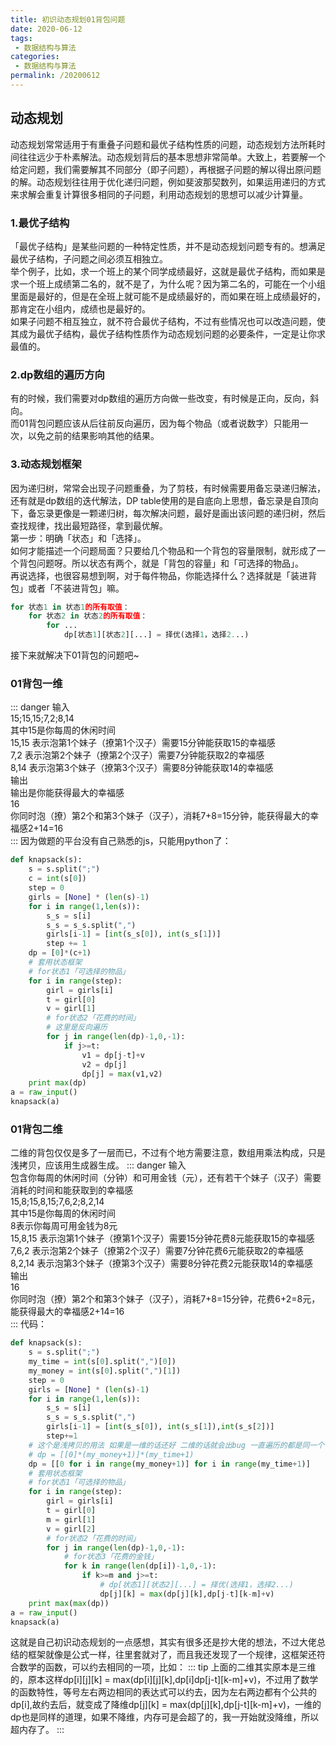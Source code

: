 ```yaml
---
title: 初识动态规划01背包问题
date: 2020-06-12
tags:
 - 数据结构与算法
categories:
 - 数据结构与算法
permalink: /20200612
---
```


## 动态规划
动态规划常常适用于有重叠子问题和最优子结构性质的问题，动态规划方法所耗时间往往远少于朴素解法。动态规划背后的基本思想非常简单。大致上，若要解一个给定问题，我们需要解其不同部分（即子问题），再根据子问题的解以得出原问题的解。动态规划往往用于优化递归问题，例如斐波那契数列，如果运用递归的方式来求解会重复计算很多相同的子问题，利用动态规划的思想可以减少计算量。

### 1.最优子结构
「最优子结构」是某些问题的一种特定性质，并不是动态规划问题专有的。想满足最优子结构，子问题之间必须互相独立。</br>
举个例子，比如，求一个班上的某个同学成绩最好，这就是最优子结构，而如果是求一个班上成绩第二名的，就不是了，为什么呢？因为第二名的，可能在一个小组里面是最好的，但是在全班上就可能不是成绩最好的，而如果在班上成绩最好的，那肯定在小组内，成绩也是最好的。</br>
如果子问题不相互独立，就不符合最优子结构，不过有些情况也可以改造问题，使其成为最优子结构，最优子结构性质作为动态规划问题的必要条件，一定是让你求最值的。

### 2.dp数组的遍历方向
有的时候，我们需要对dp数组的遍历方向做一些改变，有时候是正向，反向，斜向。</br>
而01背包问题应该从后往前反向遍历，因为每个物品（或者说数字）只能用一次，以免之前的结果影响其他的结果。

### 3.动态规划框架
因为递归树，常常会出现子问题重叠，为了剪枝，有时候需要用备忘录递归解法，还有就是dp数组的迭代解法，DP table使用的是自底向上思想，备忘录是自顶向下，备忘录更像是一颗递归树，每次解决问题，最好是画出该问题的递归树，然后查找规律，找出最短路径，拿到最优解。</br>
第一步：明确「状态」和「选择」。</br>
如何才能描述一个问题局面？只要给几个物品和一个背包的容量限制，就形成了一个背包问题呀。所以状态有两个，就是「背包的容量」和「可选择的物品」。</br>
再说选择，也很容易想到啊，对于每件物品，你能选择什么？选择就是「装进背包」或者「不装进背包」嘛。

```python
for 状态1 in 状态1的所有取值：
    for 状态2 in 状态2的所有取值：
        for ...
            dp[状态1][状态2][...] = 择优(选择1，选择2...)
```
接下来就解决下01背包的问题吧~

### 01背包一维
::: danger
输入</br>
15;15,15;7,2;8,14</br>
其中15是你每周的休闲时间</br>
15,15 表示泡第1个妹子（撩第1个汉子）需要15分钟能获取15的幸福感</br>
7,2 表示泡第2个妹子（撩第2个汉子）需要7分钟能获取2的幸福感</br>
8,14 表示泡第3个妹子（撩第3个汉子）需要8分钟能获取14的幸福感</br>
输出</br>
输出是你能获得最大的幸福感</br>
16</br>
你同时泡（撩）第2个和第3个妹子（汉子），消耗7+8=15分钟，能获得最大的幸福感2+14=16</br>
:::
因为做题的平台没有自己熟悉的js，只能用python了：
```python
def knapsack(s):
    s = s.split(";")
    c = int(s[0])
    step = 0
    girls = [None] * (len(s)-1)
    for i in range(1,len(s)):
        s_s = s[i]
        s_s = s_s.split(",")
        girls[i-1] = [int(s_s[0]), int(s_s[1])]
        step += 1
    dp = [0]*(c+1)
    # 套用状态框架
    # for状态1「可选择的物品」
    for i in range(step):
        girl = girls[i]
        t = girl[0]
        v = girl[1]
        # for状态2「花费的时间」
        # 这里是反向遍历
        for j in range(len(dp)-1,0,-1):
            if j>=t:
                v1 = dp[j-t]+v
                v2 = dp[j]
                dp[j] = max(v1,v2)
    print max(dp)
a = raw_input()
knapsack(a)
```

### 01背包二维
二维的背包仅仅是多了一层而已，不过有个地方需要注意，数组用乘法构成，只是浅拷贝，应该用生成器生成。
::: danger
输入</br>
包含你每周的休闲时间（分钟）和可用金钱（元），还有若干个妹子（汉子）需要消耗的时间和能获取到的幸福感</br>
15,8;15,8,15;7,6,2;8,2,14</br>
其中15是你每周的休闲时间</br>
8表示你每周可用金钱为8元</br>
15,8,15 表示泡第1个妹子（撩第1个汉子）需要15分钟花费8元能获取15的幸福感</br>
7,6,2 表示泡第2个妹子（撩第2个汉子）需要7分钟花费6元能获取2的幸福感</br>
8,2,14 表示泡第3个妹子（撩第3个汉子）需要8分钟花费2元能获取14的幸福感</br>
输出</br>
16</br>
你同时泡（撩）第2个和第3个妹子（汉子），消耗7+8=15分钟，花费6+2=8元，能获得最大的幸福感2+14=16</br>
:::
代码：
```python
def knapsack(s):
    s = s.split(";")
    my_time = int(s[0].split(",")[0])
    my_money = int(s[0].split(",")[1])
    step = 0
    girls = [None] * (len(s)-1)
    for i in range(1,len(s)):
        s_s = s[i]
        s_s = s_s.split(",")
        girls[i-1] = [int(s_s[0]), int(s_s[1]),int(s_s[2])]
        step+=1
    # 这个是浅拷贝的用法 如果是一维的话还好 二维的话就会出bug 一直遍历的都是同一个   
    # dp = [[0]*(my_money+1)]*(my_time+1)
    dp = [[0 for i in range(my_money+1)] for i in range(my_time+1)]
    # 套用状态框架
    # for状态1「可选择的物品」
    for i in range(step):
        girl = girls[i]
        t = girl[0]
        m = girl[1]
        v = girl[2]
        # for状态2「花费的时间」
        for j in range(len(dp)-1,0,-1):
            # for状态3「花费的金钱」
            for k in range(len(dp[i])-1,0,-1):
                if k>=m and j>=t:
                    # dp[状态1][状态2][...] = 择优(选择1，选择2...)
                    dp[j][k] = max(dp[j][k],dp[j-t][k-m]+v)
    print max(max(dp))
a = raw_input()
knapsack(a)
```
这就是自己初识动态规划的一点感想，其实有很多还是抄大佬的想法，不过大佬总结的框架就像是公式一样，往里套就对了，而且我还发现了一个规律，这框架还符合数学的函数，可以约去相同的一项，比如：
::: tip
上面的二维其实原本是三维的，原本这样dp[i][j][k] = max(dp[i][j][k],dp[i]dp[j-t][k-m]+v)，不过用了数学的函数特性，等号左右两边相同的表达式可以约去，因为左右两边都有个公共的dp[i],故约去后，就变成了降维dp[j][k] = max(dp[j][k],dp[j-t][k-m]+v)，一维的dp也是同样的道理，如果不降维，内存可是会超了的，我一开始就没降维，所以超内存了。
:::